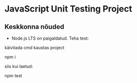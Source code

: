 # JavaScript Unit Testing Project

## Keskkonna nõuded

- Node.js LTS on paigaldatud.
Teha test:

käivitada cmd kaustas project

npm i

siis kui laetud:

npm test
